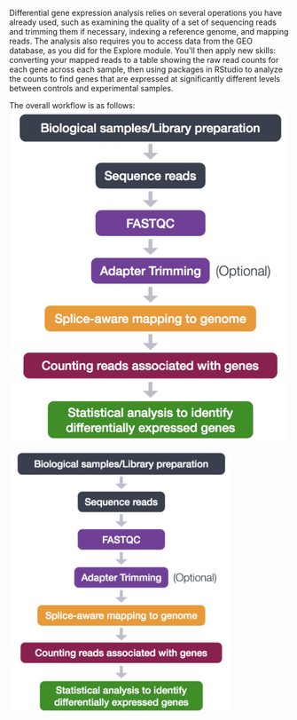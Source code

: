 Differential gene expression analysis relies on several operations you have already used, such as examining the quality of a set of sequencing reads and trimming them if necessary, indexing a reference genome, and mapping reads. The analysis also requires you to access data from the GEO database, as you did for the Explore module. You'll then apply new skills: converting your mapped reads to a table showing the raw read counts for each gene across each sample, then using packages in RStudio to analyze the counts to find genes that are expressed at significantly different levels between controls and experimental samples.

The overall workflow is as follows:
![alt text](https://github.com/jamiehenzy/Genome_analysis_DGE/blob/assets/DGE_workflow.png)

<img src="https://github.com/jamiehenzy/Genome_analysis_DGE/blob/assets/DGE_workflow.png" alt="DGE_workflow" width="400"/>
